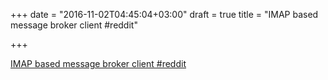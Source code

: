 +++
date = "2016-11-02T04:45:04+03:00"
draft = true
title = "IMAP based message broker client  #reddit"

+++

<p><a href="https://t.co/mmnrrYh7u9">IMAP based message broker client  #reddit</a></p>
